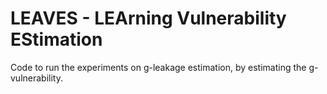 # LEAVES - LEArning Vulnerability EStimation
Code to run the experiments on g-leakage estimation, by estimating the g-vulnerability.
